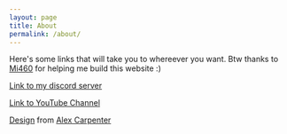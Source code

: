 ```yaml
---
layout: page
title: About
permalink: /about/
---
```

Here's some links that will take you to whereever you want. Btw thanks to [Mi460][mi460] for helping me build this website :)



<!--- hey so mgc whenever you want to add a link, either do the <a> tag, or do this cool thing where you put links at the bottom formatted like [hiddentag]: <link> and in the body you put [Display name][hiddentag] here's an example: -->

[Link to my discord server][discord]

[Link to YouTube Channel][youtube]

[Design][mjt] from [Alex Carpenter][ac]

[mi460]: https://mi460.dev
[ac]: https://github.com/alexcarpenter
[mjt]: https://github.com/alexcarpenter/material-jekyll-theme
[discord]: /discord
[youtube]: /youtube
<!-- you can keep the hiddentags and links at the bottom so they don't clutter i'm updating some crap for you lol 5/7/20 9:00PM-->
